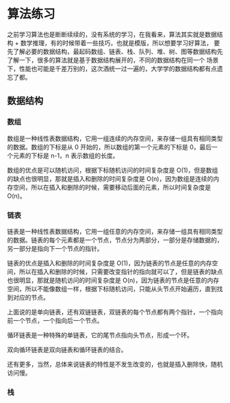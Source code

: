 # 算法练习

之前学习算法也是断断续续的，没有系统的学习，在我看来，算法其实就是数据结构 + 数学推理，有的时候带着一些技巧，也就是模版，所以想要学习好算法，
要先了解必要的数据结构，最起码数组、链表、栈、队列、堆、树、图等数据结构先了解一下，很多的算法就是基于数据结构展开的，不同的数据结构在同一个
场景下，性能也可能是千差万别的，这次酒统一过一遍的，大学学的数据结构都有点遗忘了都。

## 数据结构

### 数组

数组是一种线性表数据结构，它用一组连续的内存空间，来存储一组具有相同类型的数据。数组的下标是从 0 开始的，所以数组的第一个元素的下标是 0，最后一个元素的下标是 n-1，n 表示数组的长度。

数组的优点是可以随机访问，根据下标随机访问的时间复杂度是 O(1)，但是数组的缺点也很明显，那就是插入和删除的时间复杂度是 O(n)，因为数组是连续的内存空间，所以在插入和删除的时候，需要移动后面的元素，所以时间复杂度是 O(n)。

### 链表

链表是一种线性表数据结构，它用一组任意的内存空间，来存储一组具有相同类型的数据。链表的每个元素都是一个节点，节点分为两部分，一部分是存储数据的，另一部分是指向下一个节点的指针。

链表的优点是插入和删除的时间复杂度是 O(1)，因为链表的节点是任意的内存空间，所以在插入和删除的时候，只需要改变指针的指向就可以了，但是链表的缺点也很明显，那就是随机访问的时间复杂度是 O(n)，因为链表的节点是任意的内存空间，所以不能像数组一样，根据下标随机访问，只能从头节点开始遍历，直到找到对应的节点。

上面说的是单向链表，还有双链链表，双链表的每个节点都有两个指针，一个指向前一个节点，一个指向后一个节点。

循环链表是一种特殊的单链表，它的尾节点指向头节点，形成一个环。

双向循环链表是双向链表和循环链表的结合。

还有更多，当然，总体来说链表的特性是不发生改变的，也就是插入删除快，随机访问慢。

### 栈
